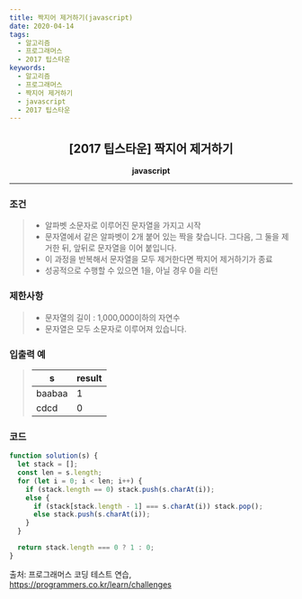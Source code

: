 ```yaml
---
title: 짝지어 제거하기(javascript)
date: 2020-04-14
tags:
  - 알고리즘
  - 프로그래머스
  - 2017 팁스타운
keywords:
  - 알고리즘
  - 프로그래머스
  - 짝지어 제거하기
  - javascript
  - 2017 팁스타운
---
```


## <center>[2017 팁스타운] 짝지어 제거하기</center>

**<center>javascript</center>**

---

### 조건

> - 알파벳 소문자로 이루어진 문자열을 가지고 시작
> - 문자열에서 같은 알파벳이 2개 붙어 있는 짝을 찾습니다. 그다음, 그 둘을 제거한 뒤, 앞뒤로 문자열을 이어 붙입니다.
> - 이 과정을 반복해서 문자열을 모두 제거한다면 짝지어 제거하기가 종료
> - 성공적으로 수행할 수 있으면 1을, 아닐 경우 0을 리턴

### 제한사항

> - 문자열의 길이 : 1,000,000이하의 자연수
> - 문자열은 모두 소문자로 이루어져 있습니다.

### 입출력 예

> | s      | result |
> | ------ | ------ |
> | baabaa | 1      |
> | cdcd   | 0      |

### 코드

```javascript
function solution(s) {
  let stack = [];
  const len = s.length;
  for (let i = 0; i < len; i++) {
    if (stack.length == 0) stack.push(s.charAt(i));
    else {
      if (stack[stack.length - 1] === s.charAt(i)) stack.pop();
      else stack.push(s.charAt(i));
    }
  }

  return stack.length === 0 ? 1 : 0;
}
```

출처: 프로그래머스 코딩 테스트 연습, https://programmers.co.kr/learn/challenges
